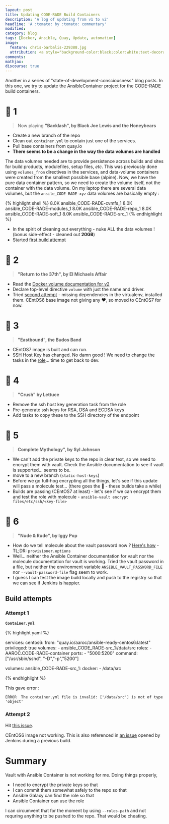 ```yaml
---
layout: post
title: Updating CODE-RADE Build Containers
description: 'A log of updating from v1 to v2'
headline: 'A :tomato: by :tomato: commentary'
modified:
category: blog
tags: [Docker, Ansible, Quay, Update, automation]
image:
  feature: chris-barbalis-229388.jpg
  attribution: <a style="background-color:black;color:white;text-decoration:none;padding:4px 6px;font-family:-apple-system, BlinkMacSystemFont, &quot;San Francisco&quot;, &quot;Helvetica Neue&quot;, Helvetica, Ubuntu, Roboto, Noto, &quot;Segoe UI&quot;, Arial, sans-serif;font-size:12px;font-weight:bold;line-height:1.2;display:inline-block;border-radius:3px;" href="https://unsplash.com/@cbarbalis?utm_medium=referral&amp;utm_campaign=photographer-credit&amp;utm_content=creditBadge" target="_blank" rel="noopener noreferrer" title="Download free do whatever you want high-resolution photos from Chris Barbalis"><span style="display:inline-block;padding:2px 3px;"><svg xmlns="http://www.w3.org/2000/svg" style="height:12px;width:auto;position:relative;vertical-align:middle;top:-1px;fill:white;" viewBox="0 0 32 32"><title>unsplash-logo</title><path d="M20.8 18.1c0 2.7-2.2 4.8-4.8 4.8s-4.8-2.1-4.8-4.8c0-2.7 2.2-4.8 4.8-4.8 2.7.1 4.8 2.2 4.8 4.8zm11.2-7.4v14.9c0 2.3-1.9 4.3-4.3 4.3h-23.4c-2.4 0-4.3-1.9-4.3-4.3v-15c0-2.3 1.9-4.3 4.3-4.3h3.7l.8-2.3c.4-1.1 1.7-2 2.9-2h8.6c1.2 0 2.5.9 2.9 2l.8 2.4h3.7c2.4 0 4.3 1.9 4.3 4.3zm-8.6 7.5c0-4.1-3.3-7.5-7.5-7.5-4.1 0-7.5 3.4-7.5 7.5s3.3 7.5 7.5 7.5c4.2-.1 7.5-3.4 7.5-7.5z"></path></svg></span><span style="display:inline-block;padding:2px 3px;">Chris Barbalis</span></a>
comments:
mathjax:
discourse: true
---
```


Another in a series of "state-of-development-consciousness" blog posts. In this one, we try to update the AnsibleContainer project for the CODE-RADE build containers. 

# :tomato: 1

> Now playing
> **"Backlash", by Black Joe Lewis and the Honeybears**

  * Create a new branch of the repo
  * Clean out `container.yml` to contain just one of the services.
  * Pull base containers from quay.io
  * **There seems to be a change in the way the data volumes are handled**

The data volumes needed are to provide persistence across builds and sites for build products, modulefiles, setup files, _etc_. 
This was previously done using `volumes_from` directives in the services, and data-volume containers were created from the smallest possible base (alpine). 
Now, we have the pure data container pattern, so we need to create the volume itself, not the container with the data volume. 
On my laptop there are several data volumes, but the `ansile_CODE-RADE-xyz` data volumes are basically empty : 

{% highlight shell %}
8.0K	ansible_CODE-RADE-cvmfs_1
8.0K	ansible_CODE-RADE-modules_1
8.0K	ansible_CODE-RADE-repo_1
8.0K	ansible_CODE-RADE-soft_1
8.0K	ansible_CODE-RADE-src_1
{% endhighlight %}

  * In the spirit of cleaning out everything - nuke ALL the data volumes  ! (bonus side-effect - cleaned out **20GB**)
  * Started [first build attempt](#attempt-1)

# :tomato: 2

> **"Return to the 37th", by El Michaels Affair**
  
  * Read the [Docker volume documentation for v2](https://docs.docker.com/compose/compose-file/compose-file-v2/#volume-configuration-reference)
  * Declare top-level directive `volume` with just the name and driver.
  * Tried [second attempt](#attempt-2) - missing dependencies in the virtualenv, installed them. CEntOS6 base image not giving any :heart:, so moved to CEntOS7 for now.

# :tomato: 3

> **"Eastbound", the Budos Band**

  * CEntOS7 image is built and can run. 
  * SSH Host Key has changed. No damn good  ! We need to change the tasks in the [role](https://galaxy.ansible.com/AAROC/CODE-RADE-container/)... time to get back to dev.

# :tomato: 4

> **"Crush" by Lettuce**

  * Remove the ssh host key generation task from the role
  * Pre-generate ssh keys for RSA, DSA and ECDSA keys
  * Add tasks to copy these to the SSH directory of the endpoint

# :tomato: 5

> **Complete Mythology", by Syl Johnson**

  * We can't add the private keys to the repo in clear text, so we need to encrypt them with vault. Check the Ansible documentation to see if vault is supported... seems to be.
  * move to a new branch (`static-host-keys`)
  * Before we go full-hog encrypting all the things, let's see if this update will pass a molecule test... (there goes the :tomato: - these builds take a while)
  * Builds are passing (CEntOS7 at least) - let's see if we can encrypt them and test the role with molecule - `ansible-vault encrypt files/etc/ssh/<key-file>`

# :tomato: 6

> **"Nude & Rude", by Iggy Pop**

  * How do we tell molecule about the vault password now ? [Here's how](https://github.com/metacloud/molecule/issues/1061) - TL;DR: `provisioner.options`
  * Well... neither the Ansible Container documentation for vault nor the molecule documentation for vault is working. Tried the vault password in a file, but neither the environment variable `ANSIBLE_VAULT_PASSWORD_FILE` nor `--vault-password-file`  flag seem to work.
  * I guess I can test the image build locally and push to the registry so that we can see if Jenkins is happier.

## Build attempts 

### Attempt 1

**`Container.yml`**

{% highlight yaml %}

services:
  centos6:
    from: "quay.io/aaroc/ansible-ready-centos6:latest"
    privileged: true
    volumes:
      - ansible_CODE_RADE-src_1:/data/src
    roles:
      - AAROC.CODE-RADE-container
    ports:
        - "5000:5200"
    command: ["/usr/sbin/sshd", "-D","-p","5200"]
    
volumes:
  ansible_CODE-RADE-src_1:
   docker:
    - /data/src

{% endhighlight %}

This gave error : 

`ERROR	The container.yml file is invalid: ['/data/src'] is not of type 'object'`

### Attempt 2 

Hit [this issue](https://github.com/ansible/ansible-container/issues/692). 

CEntOS6 image not working.
This is also referenced in <i class="fa fa-github"></i> [an issue](https://github.com/AAROC/CODE-RADE-container/issues/5) opened by Jenkins during a previous build.


# Summary

Vault with Ansible Container is not working for me. Doing things properly, 

  * I need to encrypt the private keys so that 
  * I can commit them somewhat safely to the repo so that 
  * Ansible Galaxy can find the role so that
  * Ansible Container can use the role

I can circumvent that for the moment by using `--roles-path` and not requring anything to be pushed to the repo. That would be cheating.